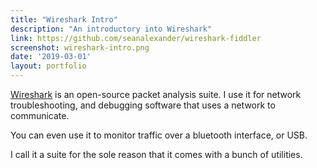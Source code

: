 ```yaml
---
title: "Wireshark Intro"
description: "An introductory into Wireshark"
link: https://github.com/seanalexander/wireshark-fiddler
screenshot: wireshark-intro.png
date: '2019-03-01'
layout: portfolio
---
```


[Wireshark](https://www.wireshark.org/) is an open-source packet analysis suite. I use it for network troubleshooting, and debugging software that uses a network to communicate.

You can even use it to monitor traffic over a bluetooth interface, or USB.

I call it a suite for the sole reason that it comes with a bunch of utilities.
